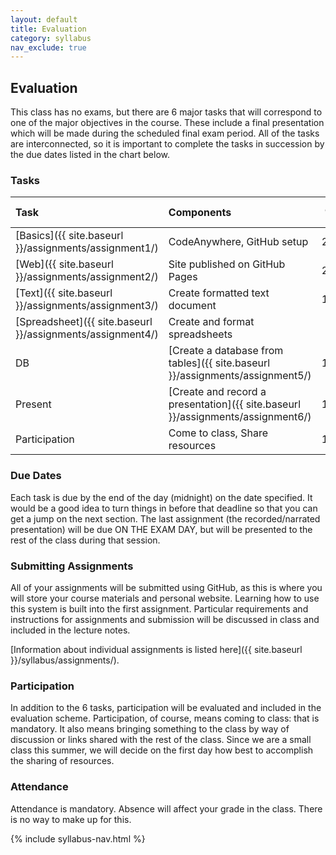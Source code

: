 ```yaml
---
layout: default
title: Evaluation
category: syllabus
nav_exclude: true
---
```


## Evaluation

This class has no exams, but there are 6 major tasks that will correspond to one of the major objectives in the course. 
These include a final presentation which will be made during the scheduled final exam period. 
All of the tasks are interconnected, so it is important to complete the tasks in succession by the due dates listed in the chart below. 

### Tasks

| **Task** | **Components** | **%** | **Due date** |  
| :------- | :------------- | ----: | -----------: |  
| [Basics]({{ site.baseurl }}/assignments/assignment1/) | CodeAnywhere, GitHub setup | 20 | Week 1 |  
| [Web]({{ site.baseurl }}/assignments/assignment2/) | Site published on GitHub Pages | 20 | 5 July |  
| [Text]({{ site.baseurl }}/assignments/assignment3/) | Create formatted text document | 15 | 11 July |  
| [Spreadsheet]({{ site.baseurl }}/assignments/assignment4/) | Create and format spreadsheets | 5 | 13 July |  
| DB | [Create a database from tables]({{ site.baseurl }}/assignments/assignment5/) | 15 | 18 July |  
| Present | [Create and record a presentation]({{ site.baseurl }}/assignments/assignment6/) | 15 | 21 July |  
| Participation | Come to class, Share resources | 10 | N/A |  

### Due Dates

Each task is due by the end of the day (midnight) on the date specified. 
It would be a good idea to turn things in before that deadline so that you can get a jump on the next section. 
The last assignment (the recorded/narrated presentation) will be due ON THE EXAM DAY, but will be presented to the rest of the class during that session. 

### Submitting Assignments

All of your assignments will be submitted using GitHub, as this is where you will store your course materials and personal website. 
Learning how to use this system is built into the first assignment. 
Particular requirements and instructions for assignments and submission will be discussed in class and included in the lecture notes. 

[Information about individual assignments is listed here]({{ site.baseurl }}/syllabus/assignments/).

### Participation

In addition to the 6 tasks, participation will be evaluated and included in the evaluation scheme. 
Participation, of course, means coming to class: that is mandatory. 
It also means bringing something to the class by way of discussion or links shared with the rest of the class. 
Since we are a small class this summer, we will decide on the first day how best to accomplish the sharing of resources. 

### Attendance

Attendance is mandatory. Absence will affect your grade in the class. There is no way to make up for this.

{% include syllabus-nav.html %}